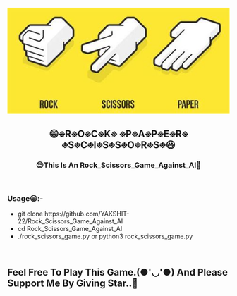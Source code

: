 <a href="#"><img width="100%" height="60%" src="th.jpg" height="175px"/></a>
<h2 align="center">😄፠R፠O፠C፠K፠ ፠P፠A፠P፠E፠R፠ ፠S፠C፠I፠S፠S፠O፠R፠S፠😃</h2>
<h3 align="center">😎This Is An Rock_Scissors_Game_Against_AI🤖</h3>
<br>
<p align="center">
<h3>Usage😁:-</h3>
<ul>
<li>git clone https://github.com/YAKSHIT-22/Rock_Scissors_Game_Against_AI</li>
<li>cd Rock_Scissors_Game_Against_AI</li>
<li>./rock_scissors_game.py or python3 rock_scissors_game.py</li>
</ul>

<br>
</p>
<h2>Feel Free To Play This Game.(●'◡'●) And Please Support Me By Giving Star..🎇</h2>
